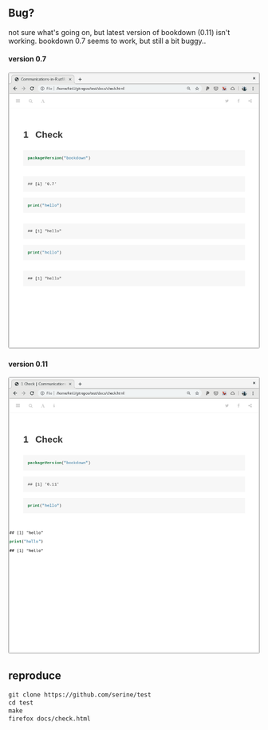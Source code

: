 ## Bug?

not sure what's going on, but latest version of bookdown (0.11) isn't working. bookdown 0.7 seems to work, but still a bit buggy..

#### version 0.7

![v0.7](images/v0.7.png)

#### version 0.11

![v0.11](images/v0.11.png)

## reproduce

```
git clone https://github.com/serine/test
cd test
make
firefox docs/check.html
```
